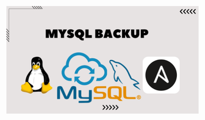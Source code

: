 ![image alt](https://github.com/AdhmAbdein/Mysql-backup-Ansible/blob/40f02fd9ab82cf08b2aa693340074d7216552770/image.png)
